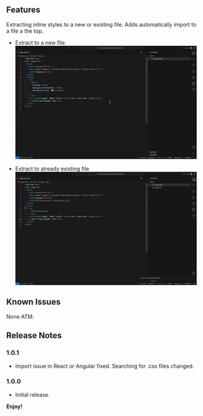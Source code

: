 ## Features

Extracting inline styles to a new or existing file. Adds automatically import to a file a the top.

- Extract to a new file.
  ![](https://github.com/NeuSandeZ/InlineCssToFileExtension/blob/main/images/toNewFile.gif?raw=true)

- Extract to already existing file
  ![](https://github.com/NeuSandeZ/InlineCssToFileExtension/blob/main/images/toExistingFile.gif?raw=true)

## Known Issues

None ATM.

## Release Notes

### 1.0.1

- Import issue in React or Angular fixed. Searching for .css files changed.

### 1.0.0

- Initial release.

**Enjoy!**
